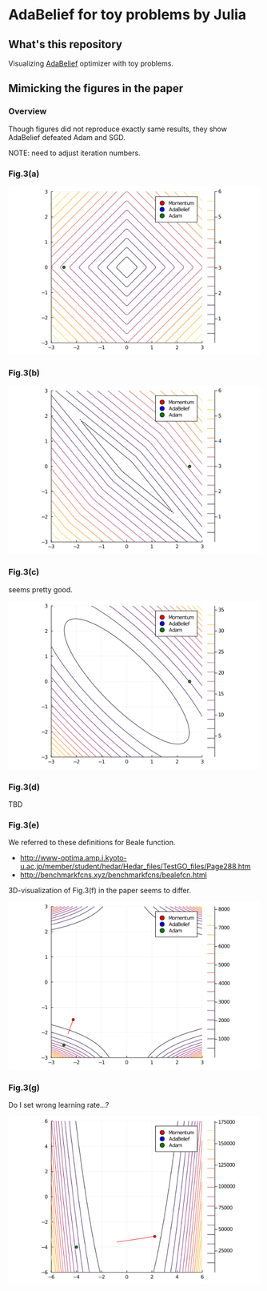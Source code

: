 # AdaBelief for toy problems by Julia
## What's this repository
Visualizing [AdaBelief](https://juntang-zhuang.github.io/adabelief/) optimizer with toy problems.

## Mimicking the figures in the paper
### Overview
Though figures did not reproduce exactly same results,
they show AdaBelief defeated Adam and SGD.

NOTE: need to adjust iteration numbers.

### Fig.3(a)
<img src="./figures/paper/Fig.3(a).gif">

### Fig.3(b)
<img src="./figures/paper/Fig.3(b).gif">

### Fig.3(c)
seems pretty good.

<img src="./figures/paper/Fig.3(c).gif">

### Fig.3(d)
TBD

### Fig.3(e)
We referred to these definitions for Beale function.
- http://www-optima.amp.i.kyoto-u.ac.jp/member/student/hedar/Hedar_files/TestGO_files/Page288.htm
- http://benchmarkfcns.xyz/benchmarkfcns/bealefcn.html

3D-visualization of Fig.3(f) in the paper seems to differ.

<img src="./figures/paper/Fig.3(e).gif">

### Fig.3(g)
Do I set wrong learning rate...?

<img src="./figures/paper/Fig.3(f).gif">